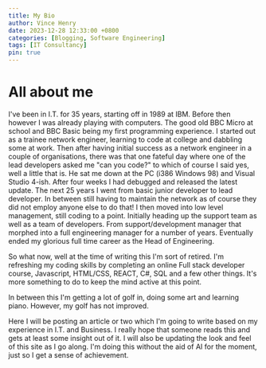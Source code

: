 ```yaml
---
title: My Bio
author: Vince Henry
date: 2023-12-28 12:33:00 +0800
categories: [Blogging, Software Engineering]
tags: [IT Consultancy]
pin: true
---
```


# All about me

I've been in I.T. for 35 years, starting off in 1989 at IBM. Before then however I was already playing with computers. The good old BBC Micro at school and BBC Basic being my first programming experience. I started out as a trainee network engineer, learning to code at college and dabbling some at work. Then after having initial success as a network engineer in a couple of organisations, there was that one fateful day where one of the lead developers asked me "can you code?" to which of course I said yes, well a little that is. He sat me down at the PC (i386 Windows 98) and Visual Studio 4-ish. After four weeks I had debugged and released the latest update. The next 25 years I went from basic junior developer to lead developer. In between still having to maintain the network as of course they did not employ anyone else to do that! I then moved into low level management, still coding to a point. Initially heading up the support team as well as a team of developers. From support/development manager that morphed into a full engineering manager for a number of years. Eventually ended my glorious full time career as the Head of Engineering.

So what now, well at the time of writing this I'm sort of retired. I'm refreshing my coding skills by completing an online Full stack developer course, Javascript, HTML/CSS, REACT, C#, SQL and a few other things. It's more something to do to keep the mind active at this point.

In between this I'm getting a lot of golf in, doing some art and learning piano. However, my golf has not improved.

Here I will be posting an article or two which I'm going to write based on my experience in I.T. and Business. I really hope that someone reads this and gets at least some insight out of it. I will also be updating the look and feel of this site as I go along. I'm doing this without the aid of AI for the moment, just so I get a sense of achievement.